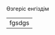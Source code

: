 Өзгеріс енгіздім
<html>
  <head>
    <title>5</title>
  </head>
<body>
  <table>
    <tr>
      <td>fgsdgs</td>
    </tr>
  </table>
</body>
</html>
